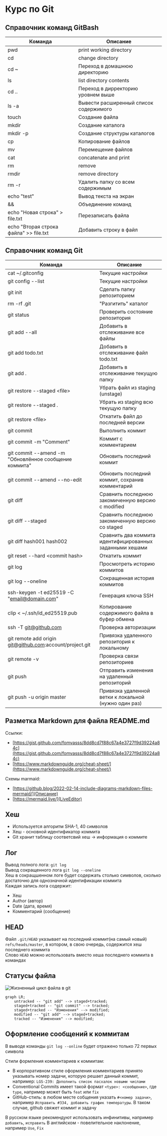 # Курс по Git
## Справочник команд GitBash
| Команда | Описание |
| --- | --- |
| pwd |print working directory|
| cd | change directory|
| cd ~ | Переход в домашнюю директорию|
| ls	| list directory contents|
| cd .. | Переход в дирректорию уровнем выше|
| ls -a | Вывести расширенный список содержимого|
| touch | Создание файла|
| mkdir	| Создание каталога|
| mkdir -p | Создание структуры каталогов|
| cp | Копирование файлов|
| mv | Перемещение файлов|
| cat | concatenate and print|
| rm | remove|
| rmdir | remove directory|
| rm -r | Удалить папку со всем содержимым|
| echo "test" | Вывод текста на экран|
| && | Объединение команд|
| echo "Новая строка" > file.txt| Перезаписать файла|
| echo "Вторая строка файла" >> file.txt| Добавить строку в файл|

## Справочник команд Git
| Команда | Описание |
| --- | --- |
| cat ~/.gitconfig | Текущие настройки |
| git config --list | Текущие настройки |
| git init | Сделать папку репозиторием |
| rm -rf .git | "Разгитить" каталог |
| git status | Проверить состояние репозитория|
| git add --all | Добавить в отслеживание все файлы |
| git add todo.txt | Добавить в отслеживание файл todo.txt |
| git add . | Добавить в отслеживание текущую папку |
| git restore --staged \<file\> | Убрать файл из staging (unstage)|
| git restore --staged .| Убрать из staging всю текущую папку|
| git restore \<file\>| Откатить файл до последней версии|
| git commit | Выполнить коммит |
| git commit -m "Comment" | Коммит с комментарием |
| git commit --amend -m "Обновлённое сообщение коммита"|Обновить последний коммит|
| git commit --amend --no-edit|Обновить последний коммит, сохранив комментарий|
| git diff | Сравнить последнюю закомиченную версию с modified |
| git diff --staged | Сравнить последнюю закомиченную версию со staged |
| git diff hash001 hash002 | Сравнить два коммита идентифицированных заданными хешами |
| git reset --hard \<commit hash\> | Откатить коммит|
| git log | Просмотреть историю коммитов |
| git log --oneline | Сокращенная история коммитов |
| ssh-keygen -t ed25519 -C "email@domain.com" | Генерация ключа SSH |
| clip < ~/.ssh/id_ed25519.pub | Копирование содержимого файла в буфер обмена |
| ssh -T git@github.com | Проверка авторизации |
| git remote add origin git@github.com:account/project.git | Привязка удаленного репозитория к локальному |
| git remote -v | Проверка связи репозиториев |
| git push | Отправить изменения на удаленный репозиторий |
| git push -u origin master | Привязка удаленной ветки к локальной (нужно один раз) |
## Разметка Markdown для файла README.md
Ссылки:
- [https://gist.github.com/fomvasss/8dd8cd7f88c67a4e3727f9d39224a84c](https://gist.github.com/fomvasss/8dd8cd7f88c67a4e3727f9d39224a84c) 
- [https://www.markdownguide.org/cheat-sheet/](https://www.markdownguide.org/cheat-sheet/)

Схемы marmaid:
- [https://github.blog/2022-02-14-include-diagrams-markdown-files-mermaid/](Описание)
- [https://mermaid.live/](LiveEditor)
## Хеш
- Используется алгоритм SHA-1, 40 символов  
- Хеш - основной идентификатор коммита  
- Git хранит таблицу соответсвий хеш -> информация о коммите
## Лог
Вывод полного лога: ```git log```  
Вывод сокращенного лога ```git log --oneline```  
Хеш в сокращшенном логе будет содержать столько символов, сколько достаточно для однозначной идентификации коммита  
Каждая запись лога содержит: 
- Хеш
- Author (автор)
- Date (дата, время)
- Комментарий (сообщение)
## HEAD
Файл ```.git/HEAD``` указывает на последний коммит(на самый новый) ```refs/heads/master```, в котором, в свою очередь, содержится хеш последнего коммита   
Слово ```HEAD``` можно использовать вместо хеша последнего коммита в командах
## Статусы файла
![Жизненный цикл файла в git](https://pictures.s3.yandex.net/resources/M2_T5_1686651284.png "Жизненный цикл файла в git")  

```mermaid
graph LR;
	untracked -- "git add" --> staged+tracked;
	staged+tracked -- "git commit" --> tracked;
	staged+tracked -- "Изменения" --> modified;
	modified -- "git add" --> staged+tracked;
	tracked -- "Изменения" --> modified;
```

## Оформление сообщений к коммитам
В выводе команды ```git log --online``` будет отражено только 72 первых символа  

Стили формления комментариев к коммитам:
- В корпоративном стиле оформления комментариев принято указывать номер задачи, которую решает данный коммит, например: ```LGS-239: Дополнить список пасхалок новыми числами```  
- Conventional Commits имеет такой формат ```<type>: <сообщение>```, где ```type```, например может быть ```feat``` или ```fix```
- GitHub-стиль: в любом месте собщения указать ```#<номер задачи>```, например ```Исправить #334, добавить график температуры```. В таком случае, github свяжет коммит и задачу

В русском языке рекомендуют использовать инфинитивы, например ```добавить```, ```исправить```
В английском - повелительное наклонение, например ```Use```, ```Fix```